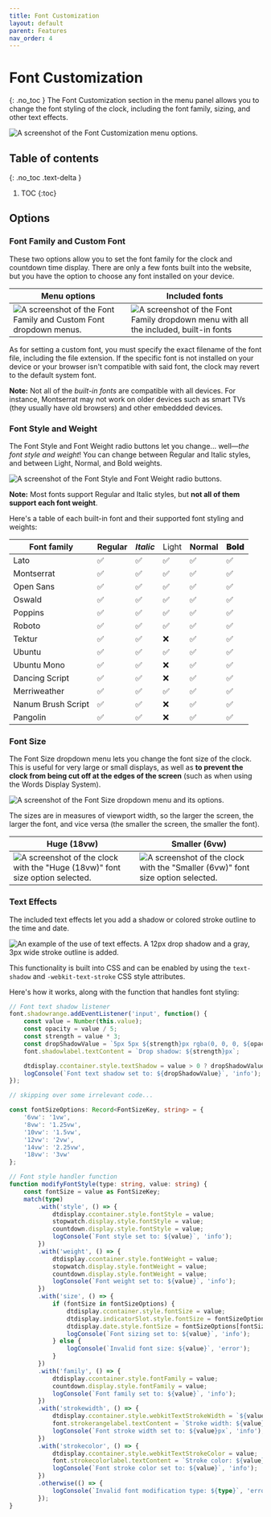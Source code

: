 ```yaml
---
title: Font Customization
layout: default
parent: Features
nav_order: 4
---
```

# Font Customization
{: .no_toc }
The Font Customization section in the menu panel allows you to change the font styling of the clock, including the font family, sizing, and other text effects.

![A screenshot of the Font Customization menu options.](/assets/images/docs-Features/fontcustomization/fontcustomization.png)

## Table of contents
{: .no_toc .text-delta }
1. TOC
{:toc}

## Options
### Font Family and Custom Font
These two options allow you to set the font family for the clock and countdown time display. There are only a few fonts built into the website, but you have the option to choose any font installed on your device.

| Menu options | Included fonts |
| --- | --- |
| ![A screenshot of the Font Family and Custom Font dropdown menus.](/assets/images/docs-Features/fontcustomization/fontfamily.png) | ![A screenshot of the Font Family dropdown menu with all the included, built-in fonts](/assets/images/docs-Features/fontcustomization/fontfamily-dropdown.png) |

As for setting a custom font, you must specify the exact filename of the font file, including the file extension. If the specific font is not installed on your device or your browser isn't compatible with said font, the clock may revert to the default system font.

**Note:** Not all of the *built-in fonts* are compatible with all devices. For instance, Montserrat may not work on older devices such as smart TVs (they usually have old browsers) and other embeddded devices.

### Font Style and Weight
The Font Style and Font Weight radio buttons let you change... well—*the font style and weight*! You can change between Regular and Italic styles, and between Light, Normal, and Bold weights.

![A screenshot of the Font Style and Font Weight radio buttons.](/assets/images/docs-Features/fontcustomization/fontstyleweight.png)

**Note:** Most fonts support Regular and Italic styles, but **not all of them support each font weight**.

Here's a table of each built-in font and their supported font styling and weights:

| Font family | Regular | *Italic* | <span style="font-weight: lighter;">Light</span> | Normal | <span style="font-weight: bolder;">Bold</span> |
| --- | --- | --- | --- | --- | --- |
| Lato | ✅ | ✅ | ✅ | ✅ | ✅ |
| Montserrat | ✅ | ✅ | ✅ | ✅ | ✅ |
| Open Sans | ✅ | ✅ | ✅ | ✅ | ✅ |
| Oswald | ✅ | ✅ | ✅ | ✅ | ✅ |
| Poppins | ✅ | ✅ | ✅ | ✅ | ✅ |
| Roboto | ✅ | ✅ | ✅ | ✅ | ✅ |
| Tektur | ✅ | ✅ | ❌ | ✅ | ✅ |
| Ubuntu | ✅ | ✅ | ✅ | ✅ | ✅ |
| Ubuntu Mono | ✅ | ✅ | ❌ | ✅ | ✅ |
| Dancing Script | ✅ | ✅ | ❌ | ✅ | ✅ |
| Merriweather | ✅ | ✅ | ✅ | ✅ | ✅ |
| Nanum Brush Script | ✅ | ✅ | ❌ | ✅ | ✅ |
| Pangolin | ✅ | ✅ | ❌ | ✅ | ✅ |

### Font Size
The Font Size dropdown menu lets you change the font size of the clock. This is useful for very large or small displays, as well as **to prevent the clock from being cut off at the edges of the screen** (such as when using the Words Display System).

![A screenshot of the Font Size dropdown menu and its options.](/assets/images/docs-Features/fontcustomization/fontsize.png)

The sizes are in measures of viewport width, so the larger the screen, the larger the font, and vice versa (the smaller the screen, the smaller the font).

| Huge (18vw) | Smaller (6vw) |
| --- | --- |
| ![A screenshot of the clock with the "Huge (18vw)" font size option selected.](/assets/images/docs-Features/fontcustomization/fontsize-huge.png) | ![A screenshot of the clock with the "Smaller (6vw)" font size option selected.](/assets/images/docs-Features/fontcustomization/fontsize-smaller.png) |

### Text Effects
The included text effects let you add a shadow or colored stroke outline to the time and date.

![An example of the use of text effects. A 12px drop shadow and a gray, 3px wide stroke outline is added.](/assets/images/docs-Features/fontcustomization/texteffects-example.png)

This functionality is built into CSS and can be enabled by using the `text-shadow` and `-webkit-text-stroke` CSS style attributes.

Here's how it works, along with the function that handles font styling:

```ts
// Font text shadow listener
font.shadowrange.addEventListener('input', function() {
    const value = Number(this.value);
    const opacity = value / 5;
    const strength = value * 3;
    const dropShadowValue = `5px 5px ${strength}px rgba(0, 0, 0, ${opacity})`;
    font.shadowlabel.textContent = `Drop shadow: ${strength}px`;

    dtdisplay.ccontainer.style.textShadow = value > 0 ? dropShadowValue : '';
    logConsole(`Font text shadow set to: ${dropShadowValue}`, 'info');
});

// skipping over some irrelevant code...

const fontSizeOptions: Record<FontSizeKey, string> = {
    '6vw': '1vw',
    '8vw': '1.25vw',
    '10vw': '1.5vw',
    '12vw': '2vw',
    '14vw': '2.25vw',
    '18vw': '3vw'
};

// Font style handler function
function modifyFontStyle(type: string, value: string) {
    const fontSize = value as FontSizeKey;
    match(type)
        .with('style', () => {
            dtdisplay.ccontainer.style.fontStyle = value;
            stopwatch.display.style.fontStyle = value;
            countdown.display.style.fontStyle = value;
            logConsole(`Font style set to: ${value}`, 'info');
        })
        .with('weight', () => {
            dtdisplay.ccontainer.style.fontWeight = value;
            stopwatch.display.style.fontWeight = value;
            countdown.display.style.fontWeight = value;
            logConsole(`Font weight set to: ${value}`, 'info');
        })
        .with('size', () => {
            if (fontSize in fontSizeOptions) {
                dtdisplay.ccontainer.style.fontSize = value;
                dtdisplay.indicatorSlot.style.fontSize = fontSizeOptions[fontSize];
                dtdisplay.date.style.fontSize = fontSizeOptions[fontSize];
                logConsole(`Font sizing set to: ${value}`, 'info');
            } else {
                logConsole(`Invalid font size: ${value}`, 'error');
            }
        })
        .with('family', () => {
            dtdisplay.ccontainer.style.fontFamily = value;
            countdown.display.style.fontFamily = value;
            logConsole(`Font family set to: ${value}`, 'info');
        })
        .with('strokewidth', () => {
            dtdisplay.ccontainer.style.webkitTextStrokeWidth = `${value}px`;
            font.strokerangelabel.textContent = `Stroke width: ${value}px`;
            logConsole(`Font stroke width set to: ${value}px`, 'info');
        })
        .with('strokecolor', () => {
            dtdisplay.ccontainer.style.webkitTextStrokeColor = value;
            font.strokecolorlabel.textContent = `Stroke color: ${value}`;
            logConsole(`Font stroke color set to: ${value}`, 'info');
        })
        .otherwise(() => {
            logConsole(`Invalid font modification type: ${type}`, 'error');
        });
}
```
